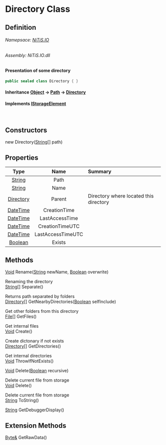 # Directory Class
## Definition

###### Namepsace: [NiTiS.IO](https://nitis-dev.github.io/NiTiSLibsWiki/Namespaces/NiTiS.IO)
###### Assembly: NiTiS.IO.dll

#### Presentation of some directory
```c#
public sealed class Directory { }
```
#### Inheritance [Object](https://docs.microsoft.com/dotnet/api/system.object) &#8594; [Path](https://nitis-dev.github.io/NiTiSLibsWiki/NiTiS/IO/Path) &#8594; [Directory](https://nitis-dev.github.io/NiTiSLibsWiki/NiTiS/IO/Directory)  
#### Implements [IStorageElement](https://nitis-dev.github.io/NiTiSLibsWiki/NiTiS/IO/IStorageElement)

<br>

## Constructors
new Directory([String](https://docs.microsoft.com/dotnet/api/system.string)[] path)  
  
## Properties
|Type|Name|Summary|
|:-:|:--:|:-|
|[String](https://docs.microsoft.com/dotnet/api/system.string)|Path||
|[String](https://docs.microsoft.com/dotnet/api/system.string)|Name||
|[Directory](https://nitis-dev.github.io/NiTiSLibsWiki/NiTiS/IO/Directory)|Parent|Directory where located this directory|
|[DateTime](https://docs.microsoft.com/dotnet/api/system.datetime)|CreationTime||
|[DateTime](https://docs.microsoft.com/dotnet/api/system.datetime)|LastAccessTime||
|[DateTime](https://docs.microsoft.com/dotnet/api/system.datetime)|CreationTimeUTC||
|[DateTime](https://docs.microsoft.com/dotnet/api/system.datetime)|LastAccessTimeUTC||
|[Boolean](https://docs.microsoft.com/dotnet/api/system.boolean)|Exists||
  
  
## Methods
[Void](https://docs.microsoft.com/dotnet/api/system.void) Rename([String](https://docs.microsoft.com/dotnet/api/system.string) newName, [Boolean](https://docs.microsoft.com/dotnet/api/system.boolean) overwrite)
    
Renaming the directory  
[String](https://docs.microsoft.com/dotnet/api/system.string)[] Separate()
    
Returns path separated by folders  
[Directory](https://nitis-dev.github.io/NiTiSLibsWiki/NiTiS/IO/Directory)[] GetNearbyDirectories([Boolean](https://docs.microsoft.com/dotnet/api/system.boolean) selfInclude)
    
Get other folders from this directory  
[File](https://nitis-dev.github.io/NiTiSLibsWiki/NiTiS/IO/File)[] GetFiles()
    
Get internal files  
[Void](https://docs.microsoft.com/dotnet/api/system.void) Create()
    
Create dictonary if not exists  
[Directory](https://nitis-dev.github.io/NiTiSLibsWiki/NiTiS/IO/Directory)[] GetDirectories()
    
Get internal directories  
[Void](https://docs.microsoft.com/dotnet/api/system.void) ThrowIfNotExists()
    
  
[Void](https://docs.microsoft.com/dotnet/api/system.void) Delete([Boolean](https://docs.microsoft.com/dotnet/api/system.boolean) recursive)
    
Delete current file from storage  
[Void](https://docs.microsoft.com/dotnet/api/system.void) Delete()
    
Delete current file from storage  
[String](https://docs.microsoft.com/dotnet/api/system.string) ToString()
    
  
[String](https://docs.microsoft.com/dotnet/api/system.string) GetDebuggerDisplay()
    
  
  
## Extension Methods
[Byte&](https://docs.microsoft.com/dotnet/api/system.byte&) GetRawData()  

  
